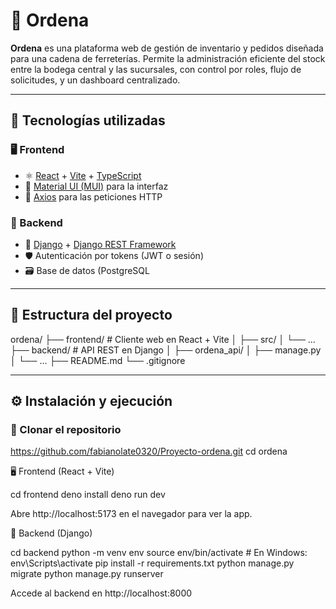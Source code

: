 # 🧾 Ordena

**Ordena** es una plataforma web de gestión de inventario y pedidos diseñada para una cadena de ferreterías. Permite la administración eficiente del stock entre la bodega central y las sucursales, con control por roles, flujo de solicitudes, y un dashboard centralizado.

---

## 🚀 Tecnologías utilizadas

### 🖥️ Frontend
- ⚛️ [React](https://reactjs.org/) + [Vite](https://vitejs.dev/) + [TypeScript](https://www.typescriptlang.org/)
- 🎨 [Material UI (MUI)](https://mui.com/) para la interfaz
- 🔁 [Axios](https://axios-http.com/) para las peticiones HTTP

### 🔧 Backend
- 🐍 [Django](https://www.djangoproject.com/) + [Django REST Framework](https://www.django-rest-framework.org/)
- 🛡️ Autenticación por tokens (JWT o sesión)
- 🗃️ Base de datos (PostgreSQL

---

## 🧩 Estructura del proyecto

ordena/
├── frontend/ # Cliente web en React + Vite
│ ├── src/
│ └── ...
├── backend/ # API REST en Django
│ ├── ordena_api/
│ ├── manage.py
│ └── ...
├── README.md
└── .gitignore


---

## ⚙️ Instalación y ejecución

### 🔷 Clonar el repositorio

https://github.com/fabianolate0320/Proyecto-ordena.git
cd ordena

🖥️ Frontend (React + Vite)

cd frontend
deno install
deno run dev

Abre http://localhost:5173 en el navegador para ver la app.


🔧 Backend (Django)

cd backend
python -m venv env
source env/bin/activate  # En Windows: env\Scripts\activate
pip install -r requirements.txt
python manage.py migrate
python manage.py runserver

Accede al backend en http://localhost:8000
